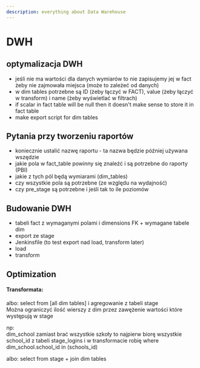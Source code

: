 ```yaml
---
description: everything about Data Warehouse
---
```


# DWH

## optymalizacja DWH

* jeśli nie ma wartości dla danych wymiarów to nie zapisujemy jej w fact żeby nie zajmowała miejsca \(może to zależeć od danych\)
* w dim tables potrzebne są ID \(żeby łączyć w FACT\), value \(żeby łączyć w transform\) i name \(żeby wyświetlać w filtrach\)
* if scalar in fact table will be null then it doesn't make sense to store it in fact table
* make export script for dim tables



## **Pytania przy tworzeniu raportów**

* koniecznie ustalić nazwę raportu - ta nazwa będzie później używana wszędzie
* jakie pola w fact\_table powinny się znaleźć i są potrzebne do raporty \(PBI\)
* jakie z tych pól będą wymiarami \(dim\_tables\)
* czy wszystkie pola są potrzebne \(ze względu na wydajność\)
* czy pre\_stage są potrzebne i jeśli tak to ile poziomów

## Budowanie DWH

* tabeli fact z wymaganymi polami i dimensions FK + wymagane tabele dim
* export ze stage
* Jenkinsfile \(to test export nad load, transform later\)
* load
* transform

## Optimization

#### Transformata: 

albo: select from \[all dim tables\] i agregowanie z tabeli stage  
Można ograniczyć ilość wierszy z dim przez zawężenie wartości które występują w stage  
  
np:  
dim\_school zamiast brać wszystkie szkoły to najpierw biorę wszystkie school\_id z tabeli stage\_logins i w transformacie robię where dim\_school.school\_id in \(schools\_id\)



  
albo: select from stage + join dim tables

